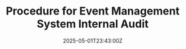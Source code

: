 ---
title: Procedure for Event Management System Internal Audit
linkTitle: Procedure for Event Management System Internal Audit
date: '2025-05-01T23:43:00Z'
weight: 1
description: Steps for conducting an internal audit of the Event Management System
  include planning, preparation, conducting the audit, documenting findings, closing
  the audit, and follow-up reporting to ensure compliance with ISO 20121 and identify
  areas for improvement.
draft: false
ref: procedure-for-event-management-system-internal-audit
---